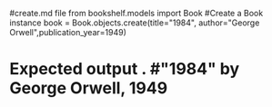#create.md file
from bookshelf.models import Book
#Create a Book instance
book = Book.objects.create(title="1984", author="George Orwell",publication_year=1949)
# Expected output . #"1984" by George Orwell, 1949
